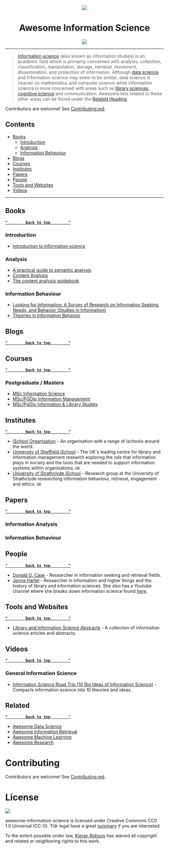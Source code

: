 <div align="center">

<img src="https://user-images.githubusercontent.com/32241933/195061860-d249521b-80b9-417d-b69f-a58ff1af4911.png">

<h1>Awesome Information Science</h1>

<img src="https://awesome.re/badge.svg"><a href="https://awesome.re"><img /></a>

</div>


---

> [Information science](https://en.wikipedia.org/wiki/Information_science) (also known as information studies) is an academic field which is primarily concerned with analysis, collection, classification, manipulation, storage, retrieval, movement, dissemination, and protection of information.
> Although [data science](https://en.wikipedia.org/wiki/Data_science) and Information science may seem to be similar, data science is heavier on mathematics and computer science while information science is more concerned with areas such as [library sciences](https://en.wikipedia.org/wiki/Library_science), [cognitive science](https://en.wikipedia.org/wiki/Cognitive_science) and communication. Awesome lists related to these other areas can be found under the [Related Heading](##Related).

Contributors are welcome! See [Contributing.md](.github/CONTRIBUTING.md).

## Contents
- [Books](#books)
    - [Introduction](#introduction)
    - [Analysis](#analysis)
    - [Information Behaviour](#information-behaviour)
- [Blogs](#blogs)
- [Courses](#courses)
- [Institutes](#institutes)
- [Papers](#papers)
- [People](#people)
- [Tools and Websites]()
- [Videos](#videos)

---


## Books

**[`^        back to top        ^`](#contents)**

### Introduction

- [Introduction to information science](https://www.amazon.co.uk/Introduction-Information-Science-David-Bawden-ebook/dp/B09D7KWFNB)

### Analysis

- [A practical guide to semantic analysis](https://www.amazon.co.uk/Practical-Sentiment-Analysis-Socio-Affective-Computing-ebook/dp/B06Y64TWGZ/)
- [Content Analysis](https://academic.oup.com/book/7841)
- [The content analysis guidebook](https://www.amazon.co.uk/Content-Analysis-Guidebook-Neuendorf-Kimberly-ebook/dp/B01FOAQI88)

### Information Behaviour

- [Looking for Information: A Survey of Research on Information Seeking, Needs, and Behavior (Studies in Information)](https://www.amazon.co.uk/Looking-Information-Research-Seeking-Behavior-ebook/dp/B01FUV6BIS/)
- [Theories in Information Behavior](https://www.amazon.co.uk/Theories-Information-Behavior-Asist-Monograph/dp/157387230X/)

## Blogs

**[`^        back to top        ^`](#contents)**

## Courses

**[`^        back to top        ^`](#contents)**

### Postgraduate / Masters
- [MSc Information Science](https://www.city.ac.uk/prospective-students/courses/postgraduate/information-science)
- [MSc/PGDip Information Management](https://www.sheffield.ac.uk/postgraduate/taught/courses/2023/information-management-msc-pg-certificate-pg-diploma)
- [MSc/PgDip Information & Library Studies](https://www.strath.ac.uk/courses/postgraduatetaught/informationlibrarystudies/)

## Institutes

**[`^        back to top        ^`](#contents)**

- [iSchool Organisation](https://www.ischools.org/) - An organisation with a range of ischools around the world. 
- [University of Sheffield iSchool](https://www.sheffield.ac.uk/is) - The UK's leading centre for library and information management research exploring the role that information plays in society and the tools that are needed to support information systems within organisations. `UK`
- [University of Strathclyde iSchool](https://www.strath.ac.uk/research/subjects/computerinformationscience/strathclydeischoolresearchgroup/) - Research group at the University of Strathclyde researching information behaviour, retrieval, engagement and ethics. `UK`

## Papers

**[`^        back to top        ^`](#contents)**

### Information Analysis 

### Information Behaviour

## People

**[`^        back to top        ^`](#contents)**

- [Donald O. Case](https://donaldocase.weebly.com/) - Researcher in information seeking and retrieval fields.
- [Jenna Hartel](http://www.jennahartel.info/) - Researcher in information and higher things and the history of library and information sciences. She also has a Youtube channel where she breaks down information science found [here](https://www.youtube.com/c/INFideos).

## Tools and Websites

**[`^        back to top        ^`](#contents)**

- [Library and Information Science Abstracts](https://about.proquest.com/en/products-services/lisa-set-c/) - A collection of information science articles and abstracts.

## Videos

**[`^        back to top        ^`](#contents)**

### General Information Science

- [Information Science Road Trip (10 Big Ideas of Information Science)](https://www.youtube.com/watch?v=9p50rd0zBTk&ab_channel=INFIDEOS) - Compacts information science into 10 theories and ideas.

## Related

**[`^        back to top        ^`](#contents)**

- [Awesome Data Science](https://github.com/bulutyazilim/awesome-datascience)
- [Awesome Information Retrieval](https://github.com/harpribot/awesome-information-retrieval)
- [Awesome Machine Learning](https://github.com/josephmisiti/awesome-machine-learning)
- [Awesome Research](https://github.com/emptymalei/awesome-research)

# Contributing 

Contributors are welcome! See [Contributing.md](.github/CONTRIBUTING.md).

# License

<img src="https://camo.githubusercontent.com/b52f6851cd7894c7794fb13d4a17ded958237f08acd57d66f17836e9ba22733b/68747470733a2f2f6d6972726f72732e6372656174697665636f6d6d6f6e732e6f72672f70726573736b69742f627574746f6e732f38387833312f7376672f63632d7a65726f2e737667">

awesome-information-science is licensed under Creative Commons CC0 1.0 Universal (CC-0). Tldr legal have a great [summary](https://www.tldrlegal.com/l/cc0-1.0) if you are interested.  

To the extent possible under law, [Kieran Robson](https://github.com/KieranRobson) has waived all copyright and related or neighboring rights to this work.



